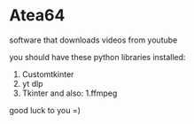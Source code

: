 # Atea64
software that downloads videos from youtube

you should have these python libraries installed:
1. Customtkinter
2. yt dlp
3. Tkinter
and also:
1.ffmpeg

good luck to you =)
